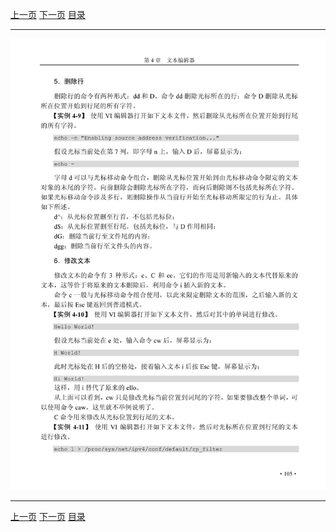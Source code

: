 [上一页](117.md) [下一页](119.md) [目录](../README.md)

***

![118](../images/118.png)

***

[上一页](117.md) [下一页](119.md) [目录](../README.md)
